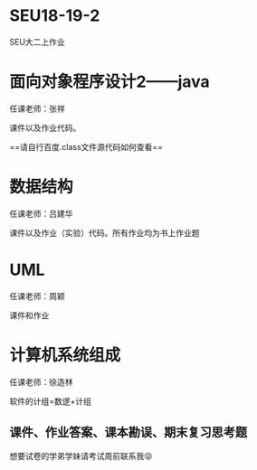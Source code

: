 # SEU18-19-2
SEU大二上作业

# 面向对象程序设计2——java

任课老师：张祥

课件以及作业代码。

==请自行百度.class文件源代码如何查看==

# 数据结构

任课老师：吕建华

课件以及作业（实验）代码。所有作业均为书上作业题

# UML

任课老师：周颖

课件和作业

# 计算机系统组成

任课老师：徐造林

软件的计组=数逻+计组

课件、作业答案、课本勘误、期末复习思考题
----
想要试卷的学弟学妹请考试周前联系我:stuck_out_tongue_closed_eyes:
